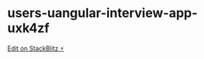 # users-uangular-interview-app-uxk4zf

[Edit on StackBlitz ⚡️](https://stackblitz.com/edit/users-uangular-interview-app-uxk4zf)
